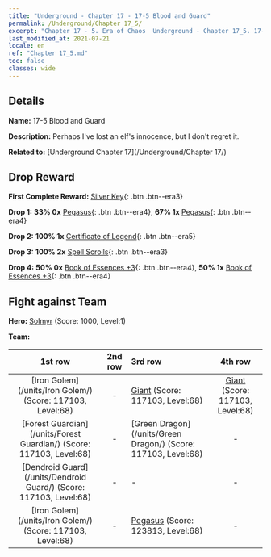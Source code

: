 ```yaml
---
title: "Underground - Chapter 17 - 17-5 Blood and Guard"
permalink: /Underground/Chapter 17_5/
excerpt: "Chapter 17 - 5. Era of Chaos  Underground - Chapter 17_5. 17-5 Blood and Guard"
last_modified_at: 2021-07-21
locale: en
ref: "Chapter 17_5.md"
toc: false
classes: wide
---
```


## Details

 **Name:** 17-5 Blood and Guard

 **Description:** Perhaps I've lost an elf's innocence, but I don't regret it. 

 **Related to:** [Underground Chapter 17](/Underground/Chapter 17/)

## Drop Reward

 **First Complete Reward:** [Silver Key](/Items/con_693/){: .btn .btn--era3}

 **Drop 1:** **33% 0x** [Pegasus](/Items/unt_202/){: .btn .btn--era4}, **67% 1x** [Pegasus](/Items/unt_202/){: .btn .btn--era4}

 **Drop 2:** **100% 1x** [Certificate of Legend](/Items/mat_67/){: .btn .btn--era5}

 **Drop 3:** **100% 2x** [Spell Scrolls](/Items/con_694/){: .btn .btn--era3}

 **Drop 4:** **50% 0x** [Book of Essences +3](/Items/mat_60/){: .btn .btn--era4}, **50% 1x** [Book of Essences +3](/Items/mat_60/){: .btn .btn--era4}


## Fight against Team
 **Hero:** [Solmyr](/heroes/Solmyr/) (Score: 1000, Level:1)

 **Team:**


  | 1st row | 2nd row | 3rd row | 4th row |
  |:----:|:----:|:----|:----:|
  | [Iron Golem](/units/Iron Golem/) (Score: 117103, Level:68)  | - | [Giant](/units/Giant/) (Score: 117103, Level:68)  | [Giant](/units/Giant/) (Score: 117103, Level:68)  |
  | [Forest Guardian](/units/Forest Guardian/) (Score: 117103, Level:68)  | - | [Green Dragon](/units/Green Dragon/) (Score: 117103, Level:68)  | - |
  | [Dendroid Guard](/units/Dendroid Guard/) (Score: 117103, Level:68)  | - | - | - |
  | [Iron Golem](/units/Iron Golem/) (Score: 117103, Level:68)  | - | [Pegasus](/units/Pegasus/) (Score: 123813, Level:68)  | - |


